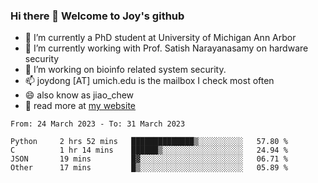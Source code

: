 ### Hi there 👋 Welcome to Joy's github

- 🔭 I’m currently a PhD student at University of Michigan Ann Arbor
- 🌱 I’m currently working with Prof. Satish Narayanasamy on hardware security
- 👯 I’m working on bioinfo related system security. 
- 📫 joydong [AT] umich.edu is the mailbox I check most often
- 😄 also know as jiao_chew
- 💬 read more at [my website](https://joydddd.github.io/)
<!--START_SECTION:waka-->

```text
From: 24 March 2023 - To: 31 March 2023

Python     2 hrs 52 mins   ██████████████▒░░░░░░░░░░   57.80 %
C          1 hr 14 mins    ██████▒░░░░░░░░░░░░░░░░░░   24.94 %
JSON       19 mins         █▓░░░░░░░░░░░░░░░░░░░░░░░   06.71 %
Other      17 mins         █▒░░░░░░░░░░░░░░░░░░░░░░░   05.89 %
```

<!--END_SECTION:waka-->
